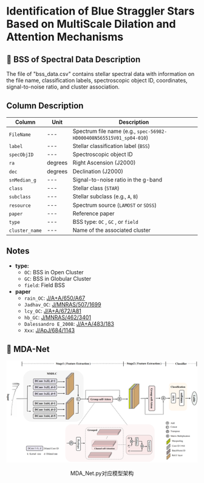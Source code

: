# Identification of Blue Straggler Stars Based on MultiScale Dilation and Attention Mechanisms


## 📄 BSS of Spectral Data Description 
The file of "bss_data.csv" contains stellar spectral data with information on the file name, classification labels, spectroscopic object ID, coordinates, signal-to-noise ratio, and cluster association.

##  **Column Description**
| **Column**      | **Unit**        | **Description**                                                                 |
|-----------------|-----------------|---------------------------------------------------------------------------------|
| `FileName`      | ---             | Spectrum file name (e.g., `spec-56982-HD000408N565515V01_sp04-010`)             |
| `label`         | ---             | Stellar classification label (`BSS`)                                        |
| `specObjID`     | ---             | Spectroscopic object ID                                                         |
| `ra`            | degrees         | Right Ascension (J2000)                                                         |
| `dec`           | degrees         | Declination (J2000)                                                             |
| `snMedian_g`    | ---             | Signal-to-noise ratio in the g-band                                             |
| `class`         | ---             | Stellar class (`STAR`)                                                          |
| `subclass`      | ---             | Stellar subclass (e.g., `A`, `B`)                                               |
| `resource`      | ---             | Spectrum source (`LAMOST` or `SDSS`)                                            |
| `paper`         | ---             | Reference paper                                                                 |
| `type`          | ---             | BSS type: `OC` , `GC` , or `field`  |
| `cluster_name`  | ---             | Name of the associated cluster                                                  |


##  **Notes**
- **type:**  
  - `OC`: BSS in Open Cluster  
  - `GC`: BSS in Globular Cluster  
  - `field`: Field BSS
- **paper**  
  - `rain_OC`: [J/A+A/650/A67](https://cdsarc.cds.unistra.fr/viz-bin/cat/J/A+A/650/A67)  
  - `Jadhav_OC`: [J/MNRAS/507/1699](https://cdsarc.cds.unistra.fr/viz-bin/cat/J/MNRAS/507/1699)  
  - `lcy_OC`: [J/A+A/672/A81](https://cdsarc.cds.unistra.fr/viz-bin/cat/J/A+A/672/A81)  
  - `hb_GC`: [J/MNRAS/462/3401](https://cdsarc.cds.unistra.fr/viz-bin/cat/J/MNRAS/462/3401)  
  - `Dalessandro E_2008`: [J/A+A/483/183](https://cdsarc.cds.unistra.fr/viz-bin/cat/J/A+A/483/183)  
  - `Xxx`: [J/ApJ/684/1143](https://cdsarc.cds.unistra.fr/viz-bin/cat/J/ApJ/684/1143)  


## 📄 MDA-Net

<div align="center">
    <img src="./model-over.png" alt="MDA_Net模型架构" width="1400">
    <p>MDA_Net.py对应模型架构</p>
</div>

